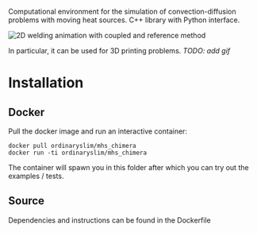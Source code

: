 Computational environment for the simulation of convection-diffusion problems with moving heat sources. C++ library with Python interface.

![2D welding animation with coupled and reference method](https://github.com/ordinary-slim/media_moving_heat_source/blob/master/animation.gif)

In particular, it can be used for 3D printing problems. _TODO: add gif_

# Installation

## Docker

Pull the docker image and run an interactive container:
```
docker pull ordinaryslim/mhs_chimera
docker run -ti ordinaryslim/mhs_chimera
```

The container will spawn you in this folder after which you can try out the examples / tests.

## Source

Dependencies and instructions can be found in the Dockerfile
